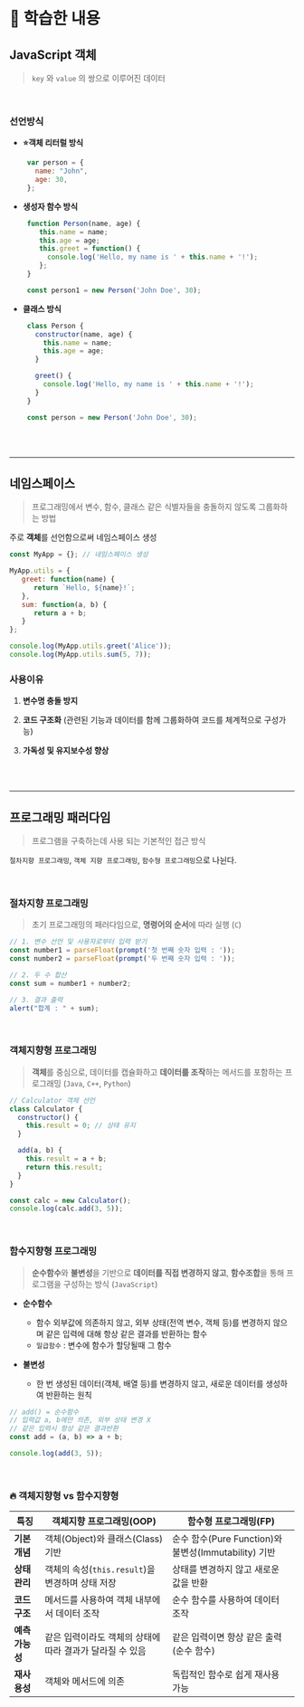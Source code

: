# 🎯 학습한 내용

## JavaScript 객체

> `key` 와 `value` 의 쌍으로 이루어진 데이터

<br>

### 선언방식

- **⭐객체 리터럴 방식**  
  ```javascript
   var person = {
     name: "John",
     age: 30,
   };
  ```
  
- **생성자 함수 방식**
  ```javascript
   function Person(name, age) {
      this.name = name;
      this.age = age;
      this.greet = function() {
        console.log('Hello, my name is ' + this.name + '!');
      };
   }

   const person1 = new Person('John Doe', 30);
  ``` 

  
- **클래스 방식**
  ```javascript
   class Person {
     constructor(name, age) {
       this.name = name;
       this.age = age;
     }

     greet() {
       console.log('Hello, my name is ' + this.name + '!');
     }
   }

   const person = new Person('John Doe', 30);
  ``` 

<br><br>

---

## 네임스페이스
> 프로그래밍에서 변수, 함수, 클래스 같은 식별자들을 충돌하지 않도록 그룹화하는 방법

주로 **객체**를 선언함으로써 네임스페이스 생성

```javascript
const MyApp = {}; // 네임스페이스 생성

MyApp.utils = {
   greet: function(name) {
      return `Hello, ${name}!`;
   },
   sum: function(a, b) {
      return a + b;
   }
};

console.log(MyApp.utils.greet('Alice')); 
console.log(MyApp.utils.sum(5, 7)); 
```

### 사용이유

1. **변수명 충돌 방지**
   
2. **코드 구조화** (관련된 기능과 데이터를 함께 그룹화하여 코드를 체계적으로 구성가능)
      
3. **가독성 및 유지보수성 향상**
      
<br><br>

---

## 프로그래밍 패러다임
> 프로그램을 구축하는데 사용 되는 기본적인 접근 방식

`절차지향 프로그래밍`, `객체 지향 프로그래밍`, `함수형 프로그래밍`으로 나뉜다.

<br>

### 절차지향 프로그래밍
> 초기 프로그래밍의 패러다임으로, **명령어의 순서**에 따라 실행 (`C`)
```javascript
// 1. 변수 선언 및 사용자로부터 입력 받기
const number1 = parseFloat(prompt('첫 번째 숫자 입력 : '));
const number2 = parseFloat(prompt('두 번째 숫자 입력 : '));

// 2. 두 수 합산
const sum = number1 + number2;

// 3. 결과 출력
alert("합계 : " + sum);
```

<br>

### 객체지향형 프로그래밍 
> **객체**를 중심으로, 데이터를 캡슐화하고 **데이터를 조작**하는 메서드를 포함하는 프로그래밍 (`Java`, `C++`, `Python`)

```javascript
// Calculator 객체 선언
class Calculator {
  constructor() {
    this.result = 0; // 상태 유지
  }

  add(a, b) {
    this.result = a + b;
    return this.result;
  }
}

const calc = new Calculator();
console.log(calc.add(3, 5)); 
```

<br>

### 함수지향형 프로그래밍 
> **순수함수**와 **불변성**을 기반으로 **데이터를 직접 변경하지 않고**, **함수조합**을 통해 프로그램을 구성하는 방식 (`JavaScript`)

- **순수함수**  
  - 함수 외부값에 의존하지 않고, 외부 상태(전역 변수, 객체 등)를 변경하지 않으며 같은 입력에 대해 항상 같은 결과를 반환하는 함수
  - `일급함수` : 변수에 함수가 할당될때 그 함수
  
- **불변성**  
  - 한 번 생성된 데이터(객체, 배열 등)를 변경하지 않고, 새로운 데이터를 생성하여 반환하는 원칙

```javascript
// add() = 순수함수
// 입력값 a, b에만 의존, 외부 상태 변경 X
// 같은 입력시 항상 같은 결과반환
const add = (a, b) => a + b; 

console.log(add(3, 5)); 
```

<br>

### 🔥 객체지향형 vs 함수지향형 


| 특징            | 객체지향 프로그래밍(OOP) | 함수형 프로그래밍(FP) |
|----------------|----------------------|----------------------|
| **기본 개념**  | 객체(Object)와 클래스(Class) 기반 | 순수 함수(Pure Function)와 불변성(Immutability) 기반 |
| **상태 관리**  | 객체의 속성(`this.result`)을 변경하며 상태 저장 | 상태를 변경하지 않고 새로운 값을 반환 |
| **코드 구조**  | 메서드를 사용하여 객체 내부에서 데이터 조작 | 순수 함수를 사용하여 데이터 조작 |
| **예측 가능성** | 같은 입력이라도 객체의 상태에 따라 결과가 달라질 수 있음 | 같은 입력이면 항상 같은 출력 (순수 함수) |
| **재사용성**   | 객체와 메서드에 의존 | 독립적인 함수로 쉽게 재사용 가능 |








